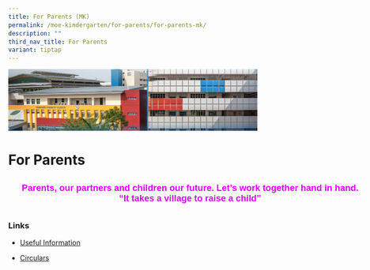 ```yaml
---
title: For Parents (MK)
permalink: /moe-kindergarten/for-parents/for-parents-mk/
description: ""
third_nav_title: For Parents
variant: tiptap
---
```

![](/images/mk%20kindergarten.jpg)

For Parents
===========

<style type="text/css">
.tg  {border-collapse:collapse;border-spacing:0;}
.tg td{border-color:black;border-style:solid;border-width:1px;font-family:Arial, sans-serif;font-size:14px;
  overflow:hidden;padding:10px 5px;word-break:normal;}
.tg th{border-color:black;border-style:solid;border-width:1px;font-family:Arial, sans-serif;font-size:14px;
  font-weight:normal;overflow:hidden;padding:10px 5px;word-break:normal;}
.tg .tg-efvi{border-color:#ffffff;color:#d900ff;font-size:18px;font-weight:bold;text-align:center;vertical-align:top}
</style>
<table class="tg" style="undefined;table-layout: fixed; width: 736px">
<colgroup>
<col style="width: 736px">
</colgroup>
<thead>
  <tr>
    <td class="tg-efvi"><span style="font-weight:bold">Parents, our partners and children our future. Let’s work together hand in hand.</span><br><span style="font-weight:bold;font-style:normal;text-decoration:none">“It takes a village to raise a child’’</span></td>
  </tr>
</thead>
</table>


### **Links**

  

*   [Useful Information](/moe-kindergarten/For-Parents/Useful-Information/)
  
*   [Circulars](/moe-kindergarten/For-Parents/Circulars/)